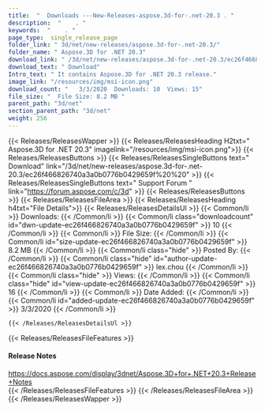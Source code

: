 ```yaml
---
title:  "  Downloads ---New-Releases-aspose.3d-for-.net-20.3 . " 
description:  "    . " 
keywords:  "    . " 
page_type:  single_release_page
folder_link: " 3d/net/new-releases/aspose.3d-for-.net-20.3/"
folder_name: " Aspose.3D for .NET 20.3"
download_link: " /3d/net/new-releases/aspose.3d-for-.net-20.3/ec26f466826740a3a0b0776b0429659f"
download_text: " Download"
Intro_text: " It contains Aspose.3D for .NET 20.3 release."
image_link: "/resources/img/msi-icon.png"
download_count: "   3/3/2020  Downloads: 10  Views: 15"
file_size: "  File Size: 8.2 MB "
parent_path: "3d/net"
section_parent_path: "3d/net"
weight: 256
---
```


{{< Releases/ReleasesWapper >}}
  {{< Releases/ReleasesHeading H2txt=" Aspose.3D for .NET 20.3" imagelink="/resources/img/msi-icon.png">}}
  {{< Releases/ReleasesButtons >}}
    {{< Releases/ReleasesSingleButtons text=" Download" link="/3d/net/new-releases/aspose.3d-for-.net-20.3/ec26f466826740a3a0b0776b0429659f%20%20" >}}
    {{< Releases/ReleasesSingleButtons text=" Support Forum " link="https://forum.aspose.com/c/3d" >}}
  {{< Releases/ReleasesButtons >}}
  {{< Releases/ReleasesFileArea >}}
    {{< Releases/ReleasesHeading h4txt="File Details">}}
    {{< Releases/ReleasesDetailsUl >}}
            {{< Common/li  >}} Downloads: {{< /Common/li >}} 
      {{< Common/li class="downloadcount" id="dwn-update-ec26f466826740a3a0b0776b0429659f" >}} 10 {{< /Common/li >}} 
      {{< Common/li  >}} File Size: {{< /Common/li >}} 
      {{< Common/li id="size-update-ec26f466826740a3a0b0776b0429659f" >}} 8.2 MB {{< /Common/li >}} 
      {{< Common/li  class="hide" >}} Posted By: {{< /Common/li >}} 
      {{< Common/li class="hide" id="author-update-ec26f466826740a3a0b0776b0429659f" >}} lex.chou {{< /Common/li >}} 
      {{< Common/li class="hide"  >}} Views: {{< /Common/li >}} 
      {{< Common/li class="hide" id="view-update-ec26f466826740a3a0b0776b0429659f" >}} 16 {{< /Common/li >}} 
      {{< Common/li  >}} Date Added: {{< /Common/li >}} 
      {{< Common/li id="added-update-ec26f466826740a3a0b0776b0429659f" >}} 3/3/2020 {{< /Common/li >}} 

    {{< /Releases/ReleasesDetailsUl >}}

  {{< Releases/ReleasesFileFeatures >}}
      <h4>Release Notes</h4><div><a href="https://docs.aspose.com/display/3dnet/Aspose.3D+for+.NET+20.3+Release+Notes">https://docs.aspose.com/display/3dnet/Aspose.3D+for+.NET+20.3+Release+Notes</a></div>
  {{< /Releases/ReleasesFileFeatures >}}
 {{< /Releases/ReleasesFileArea >}}
{{< /Releases/ReleasesWapper >}}


